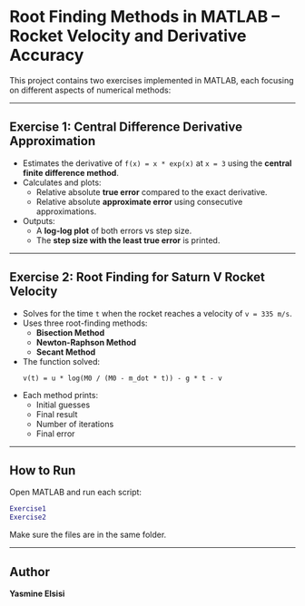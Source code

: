 # Root Finding Methods in MATLAB – Rocket Velocity and Derivative Accuracy

This project contains two exercises implemented in MATLAB, each focusing on different aspects of numerical methods:

---

## Exercise 1: Central Difference Derivative Approximation

- Estimates the derivative of `f(x) = x * exp(x)` at `x = 3` using the **central finite difference method**.
- Calculates and plots:
  - Relative absolute **true error** compared to the exact derivative.
  - Relative absolute **approximate error** using consecutive approximations.
- Outputs:
  - A **log-log plot** of both errors vs step size.
  - The **step size with the least true error** is printed.

---

## Exercise 2: Root Finding for Saturn V Rocket Velocity

- Solves for the time `t` when the rocket reaches a velocity of `v = 335 m/s`.
- Uses three root-finding methods:
  - **Bisection Method**
  - **Newton-Raphson Method**
  - **Secant Method**
- The function solved:
  ```
  v(t) = u * log(M0 / (M0 - m_dot * t)) - g * t - v
  ```
- Each method prints:
  - Initial guesses
  - Final result
  - Number of iterations
  - Final error

---

## How to Run

Open MATLAB and run each script:

```matlab
Exercise1
Exercise2
```

Make sure the files are in the same folder.

---

## Author

**Yasmine Elsisi**  

